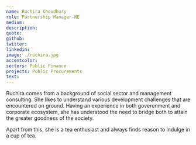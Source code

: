 ```yaml
---
name: Ruchira Choudhury
role: Partnership Manager-NE
medium:
description:
quote:
github:
twitter:
linkedin: 
image: ./ruchira.jpg
accentcolor:
sectors: Public Finance
projects: Public Procurements
text: 
---
```


Ruchira comes from a background of social sector and management consulting. She likes to understand various development challenges that are encountered on ground. Having an experience in both goverenment and corporate ecosystem, she has understood the need to bridge both to attain the greater goodness of the society.  

Apart from this, she is a tea enthusiast and always finds reason to indulge in a cup of tea.